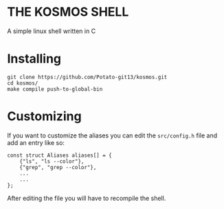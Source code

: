 # THE KOSMOS SHELL

A simple linux shell written in C

# Installing
```
git clone https://github.com/Potato-git13/kosmos.git
cd kosmos/
make compile push-to-global-bin
```

# Customizing
If you want to customize the aliases you can edit the ```src/config.h``` file and add an entry like so:
```
const struct Aliases aliases[] = {
    {"ls", "ls --color"},
    {"grep", "grep --color"},
    ...
    ...
};
```
After editing the file you will have to recompile the shell.
